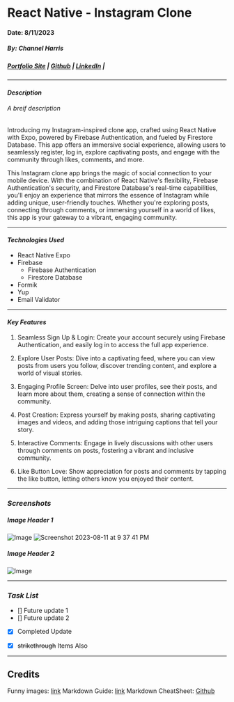 # React Native - Instagram Clone
#### Date: 8/11/2023
##### By: Channel Harris 

##### [Portfolio Site](https://www.channelharris.com/) | [Github](https://github.com/NellyNel520) | [LinkedIn](https://www.linkedin.com/in/channelharris/) |

***

#### ***Description***
###### A breif description
Introducing my Instagram-inspired clone app, crafted using React Native with Expo, powered by Firebase Authentication, and fueled by Firestore Database. This app offers an immersive social experience, allowing users to seamlessly register, log in, explore captivating posts, and engage with the community through likes, comments, and more.

This Instagram clone app brings the magic of social connection to your mobile device. With the combination of React Native's flexibility, Firebase Authentication's security, and Firestore Database's real-time capabilities, you'll enjoy an experience that mirrors the essence of Instagram while adding unique, user-friendly touches. Whether you're exploring posts, connecting through comments, or immersing yourself in a world of likes, this app is your gateway to a vibrant, engaging community.
***

#### ***Technologies Used*** 
* React Native Expo
* Firebase
    * Firebase Authentication 
    * Firestore Database
* Formik
* Yup
* Email Validator

***

#### ***Key Features***
1. Seamless Sign Up & Login: Create your account securely using Firebase Authentication, and easily log in to access the full app experience.

2. Explore User Posts: Dive into a captivating feed, where you can view posts from users you follow, discover trending content, and explore a world of visual stories.

3. Engaging Profile Screen: Delve into user profiles, see their posts, and learn more about them, creating a sense of connection within the community.

4. Post Creation: Express yourself by making posts, sharing captivating images and videos, and adding those intriguing captions that tell your story.

5. Interactive Comments: Engage in lively discussions with other users through comments on posts, fostering a vibrant and inclusive community.

6. Like Button Love: Show appreciation for posts and comments by tapping the like button, letting others know you enjoyed their content.
***
### ***Screenshots***
##### Image Header 1
![Image](https://i.postimg.cc/bNFWxKV5/memoji-laptop.png)
![Screenshot 2023-08-11 at 9 37 41 PM](https://github.com/NellyNel520/ReactNative-InstagramClone/assets/117863144/a4329a9e-53a1-4253-8ddc-cc26d2cd01e5)


##### Image Header 2
![Image](https://i.postimg.cc/4dLQCTck/memoji2.png)

*** 
### ***Task List***
- [] Future update 1
- [] Future update 2
- [x] Completed Update
- [x] ~~strikethrough~~ Items Also


***
## Credits
Funny images: [link]()
Markdown Guide: [link]()
Markdown CheatSheet: [Github]()
